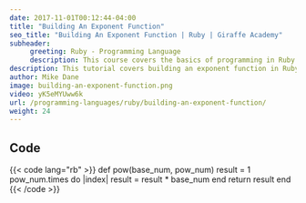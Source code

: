 ```yaml
---
date: 2017-11-01T00:12:44-04:00
title: "Building An Exponent Function"
seo_title: "Building An Exponent Function | Ruby | Giraffe Academy"
subheader:
     greeting: Ruby - Programming Language
     description: This course covers the basics of programming in Ruby. Work your way through the videos and we'll teach you everything you need to know to start your programming journey!
description: This tutorial covers building an exponent function in Ruby.
author: Mike Dane
image: building-an-exponent-function.png
video: yK5eMYUww6k
url: /programming-languages/ruby/building-an-exponent-function/
weight: 24
---
```


## Code

{{< code lang="rb" >}}
def pow(base_num, pow_num)
     result = 1
     pow_num.times do |index|
          result = result * base_num
     end
     return result
end
{{< /code >}}